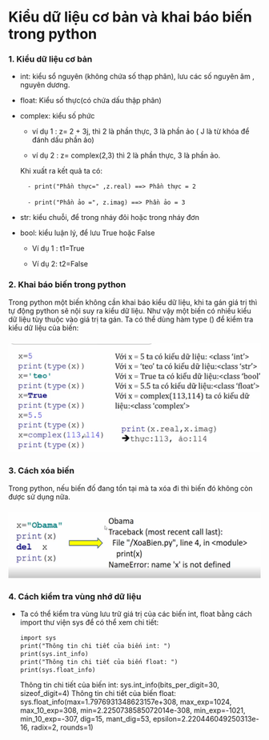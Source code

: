 # Kiểu dữ liệu cơ bản và khai báo biến trong python

### 1. Kiểu dữ liệu cơ bản

- int: kiểu sổ nguyên (không chứa số thạp phân), lưu các số nguyên âm ,  nguyên dương.

- float: Kiểu số thực(có chứa dấu thập phân)

- complex: kiểu số phức

    - ví dụ 1 : z= 2 + 3j, thì 2 là phần thực, 3 là phần ảo ( J là từ khóa để đánh dấu phần ảo)
    
    - ví dụ 2 : z= complex(2,3) thì 2 là phần thực, 3 là phần ảo.

    Khi xuất ra kết quả ta có:

        - print("Phần thực=" ,z.real) ==> Phần thực = 2
        
        - print("Phần ảo =", z.imag) ==> Phần ảo = 3

- str: kiểu chuỗi, để trong nháy đôi hoặc trong nháy đơn

- bool: kiểu luận lý, để lưu True hoặc False

    - Ví dụ 1 : t1=True

    - Ví dụ 2: t2=False

### 2. Khai báo biến trong python

Trong python một biến không cần khai báo kiểu dữ liệu, khi ta gán giá trị thì tự động python sẽ nội suy ra kiểu dữ liệu. Như vậy một biến có nhiều kiểu dữ liệu tùy thuộc vào giá trị ta gán. Ta có thể dùng hàm type () để kiểm tra kiểu dữ liệu của biến:

<h3 align="center"><img src="../Images/1.png"></h3>

### 3. Cách xóa biến

Trong python, nếu biến đố đang tồn tại mà ta xóa đi thì biến đó không còn được sử dụng nữa.

<h3 align="center"><img src="../Images/2.png"></h3>

### 4. Cách kiểm tra vùng nhớ dữ liệu

- Ta có thể kiểm tra vùng lưu trữ giá trị của các biến int, float bằng cách import thư viện sys để có thể xem chi tiết: 

    ```
    import sys
    print("Thông tin chi tiết của biến int: ")
    print(sys.int_info)
    print("Thông tin chi tiết của biến float: ")
    print(sys.float_info)

    ```

    Thông tin chi tiết của biến int:
    sys.int_info(bits_per_digit=30, sizeof_digit=4)
    Thông tin chi tiết của biến float:
    sys.float_info(max=1.7976931348623157e+308, max_exp=1024, max_10_exp=308, min=2.2250738585072014e-308, min_exp=-1021, min_10_exp=-307, dig=15, mant_dig=53, epsilon=2.220446049250313e-16, radix=2, rounds=1)

    